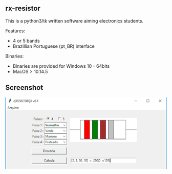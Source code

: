 rx-resistor
-----------

This is a python3/tk written software aiming electronics students.

Features:
- 4 or 5 bands
- Brazillian Portuguese (pt_BR) interface 

Binaries:
- Binaries are provided for Windows 10 - 64bits 
- MacOS > 10.14.5

Screenshot
----------
![Main Screen - Windows](images/1.png)



